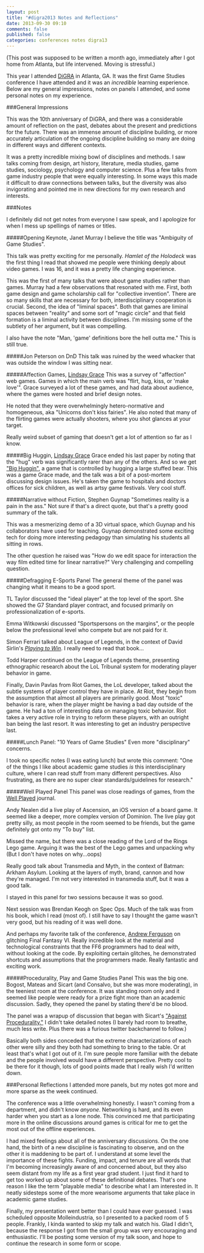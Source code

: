 ```yaml
---
layout: post
title: "#digra2013 Notes and Reflections"
date: 2013-09-30 09:10
comments: false
published: false
categories: conferences notes digra13
---
```


(This post was supposed to be written a month ago, immediately after I got home from Atlanta, but life intervened.
Moving is stressful.)

This year I attended [DiGRA](http://dm.lmc.gatech.edu/digra2013/) in Atlanta, GA.
It was the first Game Studies conference I have attended and it was an *incredible* learning experience.
Below are my general impressions, notes on panels I attended, and some personal notes on my experience.

###General Impressions

This was the 10th anniversary of DiGRA, and there was a considerable amount of reflection on the past, debates about the present and predictions for the future.
There was an immense amount of discipline building, or more accurately articulation of the ongoing discipline building so many are doing in different ways and different contexts.

It was a pretty incredible mixing bowl of disciplines and methods.
I saw talks coming from design, art history, literature, media studies, game studies, sociology, psychology and computer science.
Plus a few talks from game industry people that were equally interesting.
In some ways this made  it difficult to draw connections between talks, but the diversity was also invigorating and pointed me in new directions for my own research and interests.

###Notes

I definitely did not get notes from everyone I saw speak, and I apologize for when I mess up spellings of names or titles.

#####Opening Keynote, Janet Murray
I believe the title was "Ambiguity of Game Studies".

This talk was pretty exciting for me personally.
_Hamlet of the Holodeck_ was the first thing I read that showed me people were thinking deeply about video games.
I was 16, and it was a pretty life changing experience.

This was the first of many talks that were about game studies rather than games.
Murray had a few observations that resonated with me.
First, both game design and game scholarship call for "collective invention".
There are so many skills that are necessary for both, interdisciplinary cooperation is crucial.
Second, the idea of "liminal spaces".
Both that games are liminal spaces between "reality" and some sort of "magic circle" and that field formation is a liminal activity between disciplines.
I'm missing some of the subtlety of her argument, but it was compelling.

I also have the note "Man, 'game' definitions bore the hell outta me."
This is still true.

#####Jon Peterson on DnD
This talk was ruined by the weed whacker that was outside the window I was sitting near.

#####Affection Games, [Lindsay Grace](https://twitter.com/Mindtoggle)
This was a survey of "affection" web games.
Games in which the main verb was "flirt, hug, kiss, or 'make love'".
Grace surveyed a lot of these games, and had data about audience, where the games were hosted and brief design notes.

He noted that they were overwhelmingly hetero-normative and homogeneous, aka "Unicorns don't kiss fairies".
He also noted that many of the flirting games were actually shooters, where you shot glances at your target.

Really weird subset of gaming that doesn't get a lot of attention so far as I know.

#####Big Huggin, [Lindsay Grace](https://twitter.com/Mindtoggle)
Grace ended his last paper by noting that the "hug" verb was significantly rarer than any of the others.
And so we get ["Big Huggin"](http://www.youtube.com/watch?v=sNPMW5JQmZs), a game that is controlled by hugging a large stuffed bear.
This was a game Grace made, and the talk was a bit of a post-mortem discussing design issues.
He's taken the game to hospitals and doctors offices for sick children, as well as artsy game festivals.
Very cool stuff.

#####Narrative without Fiction, Stephen Guynap
"Sometimes reality is a pain in the ass."
Not sure if that's a direct quote, but that's a pretty good summary of the talk.

This was a mesmerizing demo of a 3D virtual space, which Guynap and his collaborators have used for teaching.
Guynap demonstrated some exciting tech for doing more interesting pedagogy than simulating his students all sitting in rows.

The other question he raised was "How do we edit space for interaction the way film edited time for linear narrative?"
Very challenging and compelling question.

#####Defragging E-Sports Panel
The general theme of the panel was changing what it means to be a good sport.

TL Taylor discussed the "ideal player" at the top level of the sport.
She showed the G7 Standard player contract, and focused primarily on professionalization of e-sports.

Emma Witkowski discussed "Sportspersons on the margins", or the people below the professional level who compete but are not paid for it.

Simon Ferrari talked about League of Legends, in the context of David Sirlin's [*Playing to Win*](http://www.sirlin.net/ptw/).
I really need to read that book...

Todd Harper continued on the League of Legends theme, presenting ethnographic research about the LoL Tribunal system for moderating player behavior in game.

Finally, Davin Pavlas from Riot Games, the LoL developer, talked about the subtle systems of player control they have in place.
At Riot, they begin from the assumption that almost all players are primarily good.
Most "toxic" behavior is rare, when the player might be having a bad day outside of the game.
He had a ton of interesting data on managing toxic behavior.
Riot takes a very active role in trying to reform these players, with an outright ban being the last resort.
It was interesting to get an industry perspective last.

#####Lunch Panel: "10 Years of Game Studies"
Even more "disciplinary" concerns.

I took no specific notes (I was eating lunch) but wrote this comment:
"One of the things I like about academic game studies _is_ this interdisciplinary culture, where I can read stuff from many different perspectives.
Also frustrating, as there are no super clear standards/guidelines for research."

#####Well Played Panel
This panel was close readings of games, from the [Well Played](http://www.etc.cmu.edu/etcpress/wellplayed) journal.

Andy Nealen did a live play of Ascension, an iOS version of a board game.
It seemed like a deeper, more complex version of Dominion.
The live play got pretty silly, as most people in the room seemed to be friends, but the game definitely got onto my "To buy" list.

Missed the name, but there was a close reading of the Lord of the Rings Lego game.
Arguing it was the best of the Lego games and unpacking why (But I don't have notes on why...oops)

Really good talk about Transmedia and Myth, in the context of Batman: Arkham Asylum.
Looking at the layers of myth, brand, cannon and how they're managed.
I'm not very interested in transmedia stuff, but it was a good talk.

I stayed in this panel for two sessions because it was so good.

Next session was Brendan Keogh on Spec Ops.
Much of the talk was from his book, which I read (most of).
I still have to say I thought the game wasn't very good, but his reading of it was well done.

And perhaps my favorite talk of the conference, [Andrew Ferguson](https://twitter.com/epiktistes) on glitching Final Fantasy VI.
Really incredible look at the material and technological constraints that the FF6 programmers had to deal with, without looking at the code.
By exploiting certain glitches, he demonstrated shortcuts and assumptions that the programmers made.
Really fantastic and exciting work.

#####Procedurality, Play and Game Studies Panel
This was the big one.
Bogost, Mateas and Sicart (and Consalvo, but she was more moderating), in the teeniest room at the conference.
It was standing room only and it seemed like people were ready for a prize fight more than an academic discussion.
Sadly, they opened the panel by stating there'd be no blood.

The panel was a wrapup of discussion that began with Sicart's ["Against Procedurality."](http://gamestudies.org/1103/articles/sicart_ap)
I didn't take detailed notes (I barely had room to breathe, much less write. Plus there was a furious twitter backchannel to follow.)

Basically both sides conceded that the extreme characterizations of each other were silly and they both had something to bring to the table.
Or at least that's what I got out of it.
I'm sure people more familiar with the debate and the people involved would have a different perspective.
Pretty cool to be there for it though, lots of good points made that I really wish I'd written down.

###Personal Reflections
I attended more panels, but my notes got more and more sparse as the week continued.

The conference was a little overwhelming honestly.
I wasn't coming from a department, and didn't know *anyone*.
Networking is hard, and its even harder when you start as a lone node.
This convinced me that participating more in the online discussions around games is critical for me to get the most out of the offline experiences.

I had mixed feelings about all of the anniversary discussions.
On the one hand, the birth of a new discipline is fascinating to observe, and on the other it is maddening to be part of.
I understand at some level the importance of these fights.
Funding, impact, and tenure are all words that I'm becoming increasingly aware of and concerned about, but they also seem distant from my life as a first year grad student.
I just find it hard to get too worked up about some of these definitional debates.
That's one reason I like the term "playable media" to describe what I am interested in.
It neatly sidesteps some of the more wearisome arguments that take place in academic game studies.

Finally, my presentation went better than I could have ever guessed.
I was scheduled opposite Molleindustria, so I presented to a packed room of 5 people.
Frankly, I kinda wanted to skip my talk and watch his.
Glad I didn't, because the response I got from the small group was very encouraging and enthusiastic.
I'll be posting some version of my talk soon, and hope to continue the research in some form or scope.
